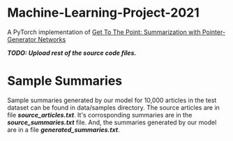 # Machine-Learning-Project-2021

A PyTorch implementation of [Get To The Point: Summarization with Pointer-Generator Networks](https://arxiv.org/pdf/1704.04368.pdf)  

***TODO: Upload rest of the source code files.***


# Sample Summaries
Sample summaries generated by our model for 10,000 articles in the test dataset can be found in data/samples directory. The source articles are in file ***source_articles.txt***. It's corrosponding summaries are in the  ***source_summaries.txt*** file. And, the summaries generated by our model are in a file ***generated_summaries.txt***.
